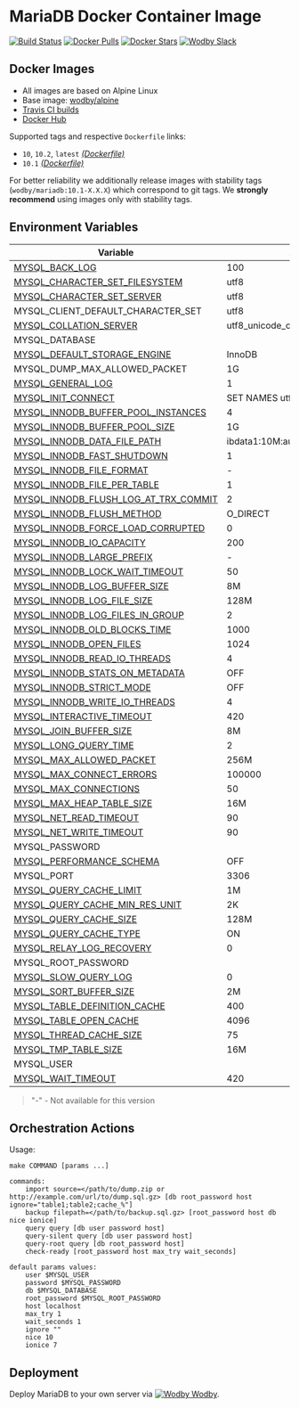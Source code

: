 # MariaDB Docker Container Image

[![Build Status](https://travis-ci.org/wodby/mariadb.svg?branch=master)](https://travis-ci.org/wodby/mariadb)
[![Docker Pulls](https://img.shields.io/docker/pulls/wodby/mariadb.svg)](https://hub.docker.com/r/wodby/mariadb)
[![Docker Stars](https://img.shields.io/docker/stars/wodby/mariadb.svg)](https://hub.docker.com/r/wodby/mariadb)
[![Wodby Slack](http://slack.wodby.com/badge.svg)](http://slack.wodby.com)

## Docker Images

* All images are based on Alpine Linux
* Base image: [wodby/alpine](https://github.com/wodby/alpine)
* [Travis CI builds](https://travis-ci.org/wodby/mariadb) 
* [Docker Hub](https://hub.docker.com/r/wodby/mariadb)

Supported tags and respective `Dockerfile` links:

* `10`, `10.2`, `latest` [_(Dockerfile)_](https://github.com/wodby/mariadb/tree/master/10/Dockerfile)
* `10.1` [_(Dockerfile)_](https://github.com/wodby/mariadb/tree/master/10/Dockerfile)

For better reliability we additionally release images with stability tags (`wodby/mariadb:10.1-X.X.X`) which correspond to git tags. We **strongly recommend** using images only with stability tags. 

## Environment Variables

[MYSQL_BACK_LOG]: https://mariadb.com/kb/en/library/server-system-variables/#back_log
[MYSQL_CHARACTER_SET_FILESYSTEM]: https://mariadb.com/kb/en/library/server-system-variables/#character_set_filesystem 
[MYSQL_CHARACTER_SET_SERVER]: https://mariadb.com/kb/en/library/server-system-variables/#character_set_server 
[MYSQL_COLLATION_SERVER]: https://mariadb.com/kb/en/library/server-system-variables/#collation_server
[MYSQL_DEFAULT_STORAGE_ENGINE]: https://mariadb.com/kb/en/library/server-system-variables/#default_storage_engine
[MYSQL_GENERAL_LOG]: https://mariadb.com/kb/en/library/server-system-variables/#general_log
[MYSQL_INIT_CONNECT]: https://mariadb.com/kb/en/library/server-system-variables/#init_connect
[MYSQL_INNODB_BUFFER_POOL_INSTANCES]: https://mariadb.com/kb/en/library/xtradbinnodb-server-system-variables/#innodb_buffer_pool_instances
[MYSQL_INNODB_BUFFER_POOL_SIZE]: https://mariadb.com/kb/en/library/xtradbinnodb-server-system-variables/#innodb_buffer_pool_size
[MYSQL_INNODB_DATA_FILE_PATH]: https://mariadb.com/kb/en/library/xtradbinnodb-server-system-variables/#innodb_data_file_path
[MYSQL_INNODB_FAST_SHUTDOWN]: https://mariadb.com/kb/en/library/xtradbinnodb-server-system-variables/#innodb_fast_shutdown
[MYSQL_INNODB_FILE_FORMAT]: https://mariadb.com/kb/en/library/xtradbinnodb-server-system-variables/#innodb_file_format
[MYSQL_INNODB_FILE_PER_TABLE]: https://mariadb.com/kb/en/library/xtradbinnodb-server-system-variables/#innodb_file_per_table
[MYSQL_INNODB_FLUSH_LOG_AT_TRX_COMMIT]: https://mariadb.com/kb/en/library/xtradbinnodb-server-system-variables/#innodb_flush_log_at_trx_commit
[MYSQL_INNODB_FLUSH_METHOD]: https://mariadb.com/kb/en/library/xtradbinnodb-server-system-variables/#innodb_flush_method
[MYSQL_INNODB_FORCE_LOAD_CORRUPTED]: https://mariadb.com/kb/en/library/xtradbinnodb-server-system-variables/#innodb_force_load_corrupted
[MYSQL_INNODB_IO_CAPACITY]: https://mariadb.com/kb/en/library/xtradbinnodb-server-system-variables/#innodb_io_capacity
[MYSQL_INNODB_LARGE_PREFIX]: https://mariadb.com/kb/en/library/xtradbinnodb-server-system-variables/#innodb_large_prefix
[MYSQL_INNODB_LOCK_WAIT_TIMEOUT]: https://mariadb.com/kb/en/library/xtradbinnodb-server-system-variables/#innodb_lock_wait_timeout
[MYSQL_INNODB_LOG_BUFFER_SIZE]: https://mariadb.com/kb/en/library/xtradbinnodb-server-system-variables/#innodb_log_buffer_size
[MYSQL_INNODB_LOG_FILE_SIZE]: https://mariadb.com/kb/en/library/xtradbinnodb-server-system-variables/#innodb_log_file_size
[MYSQL_INNODB_LOG_FILES_IN_GROUP]: https://mariadb.com/kb/en/library/xtradbinnodb-server-system-variables/#innodb_log_files_in_group
[MYSQL_INNODB_OLD_BLOCKS_TIME]: https://mariadb.com/kb/en/library/xtradbinnodb-server-system-variables/#innodb_old_blocks_time
[MYSQL_INNODB_OPEN_FILES]: https://mariadb.com/kb/en/library/xtradbinnodb-server-system-variables/#innodb_open_files
[MYSQL_INNODB_READ_IO_THREADS]: https://mariadb.com/kb/en/library/xtradbinnodb-server-system-variables/#innodb_read_io_threads
[MYSQL_INNODB_STATS_ON_METADATA]: https://mariadb.com/kb/en/library/xtradbinnodb-server-system-variables/#innodb_stats_on_metadata
[MYSQL_INNODB_STRICT_MODE]: https://mariadb.com/kb/en/library/xtradbinnodb-server-system-variables/#innodb_strict_mode
[MYSQL_INNODB_WRITE_IO_THREADS]: https://mariadb.com/kb/en/library/xtradbinnodb-server-system-variables/#innodb_write_io_threads
[MYSQL_INTERACTIVE_TIMEOUT]: https://mariadb.com/kb/en/library/server-system-variables/#interactive_timeout
[MYSQL_JOIN_BUFFER_SIZE]: https://mariadb.com/kb/en/library/server-system-variables/#join_buffer_size
[MYSQL_LONG_QUERY_TIME]: https://mariadb.com/kb/en/library/server-system-variables/#long_query_time
[MYSQL_MAX_ALLOWED_PACKET]: https://mariadb.com/kb/en/library/server-system-variables/#max_allowed_packet
[MYSQL_MAX_CONNECT_ERRORS]: https://mariadb.com/kb/en/library/server-system-variables/#max_connect_errors
[MYSQL_MAX_CONNECTIONS]: https://mariadb.com/kb/en/library/server-system-variables/#max_connections
[MYSQL_MAX_HEAP_TABLE_SIZE]: https://mariadb.com/kb/en/library/server-system-variables/#max_heap_table_size
[MYSQL_NET_READ_TIMEOUT]: https://mariadb.com/kb/en/library/server-system-variables/#net_read_timeout
[MYSQL_NET_WRITE_TIMEOUT]: https://mariadb.com/kb/en/library/server-system-variables/#net_write_timeout
[MYSQL_PERFORMANCE_SCHEMA]: https://mariadb.com/kb/en/library/performance-schema-system-variables/#performance_schema
[MYSQL_QUERY_CACHE_LIMIT]: https://mariadb.com/kb/en/library/server-system-variables/#query_cache_limit
[MYSQL_QUERY_CACHE_MIN_RES_UNIT]: https://mariadb.com/kb/en/library/server-system-variables/#query_cache_min_res_unit
[MYSQL_QUERY_CACHE_SIZE]: https://mariadb.com/kb/en/library/server-system-variables/#query_cache_size
[MYSQL_QUERY_CACHE_TYPE]: https://mariadb.com/kb/en/library/server-system-variables/#query_cache_type
[MYSQL_RELAY_LOG_RECOVERY]: https://mariadb.com/kb/en/library/replication-and-binary-log-server-system-variables/#relay_log_recovery
[MYSQL_SLOW_QUERY_LOG]: https://mariadb.com/kb/en/library/server-system-variables/#slow_query_log
[MYSQL_SORT_BUFFER_SIZE]: https://mariadb.com/kb/en/library/server-system-variables/#sort_buffer_size
[MYSQL_TABLE_DEFINITION_CACHE]: https://mariadb.com/kb/en/library/server-system-variables/#table_definition_cache
[MYSQL_TABLE_OPEN_CACHE]: https://mariadb.com/kb/en/library/server-system-variables/#table_open_cache
[MYSQL_THREAD_CACHE_SIZE]: https://mariadb.com/kb/en/library/server-system-variables/#thread_cache_size
[MYSQL_TMP_TABLE_SIZE]: https://mariadb.com/kb/en/library/server-system-variables/#tmp_table_size
[MYSQL_WAIT_TIMEOUT]: https://mariadb.com/kb/en/library/server-system-variables/#wait_timeout

| Variable                               | 10.2                           | 10.1                           |
| -------------------------------------- | ------------------------------ | ------------------------------ |
| [MYSQL_BACK_LOG]                       | 100                            | 100                            |
| [MYSQL_CHARACTER_SET_FILESYSTEM]       | utf8                           | utf8                           |
| [MYSQL_CHARACTER_SET_SERVER]           | utf8                           | utf8                           |
| MYSQL_CLIENT_DEFAULT_CHARACTER_SET     | utf8                           | utf8                           |
| [MYSQL_COLLATION_SERVER]               | utf8_unicode_ci                | utf8_unicode_ci                |
| MYSQL_DATABASE                         |                                |                                |
| [MYSQL_DEFAULT_STORAGE_ENGINE]         | InnoDB                         | InnoDB                         |
| MYSQL_DUMP_MAX_ALLOWED_PACKET          | 1G                             | 1G                             |
| [MYSQL_GENERAL_LOG]                    | 1                              | 1                              |
| [MYSQL_INIT_CONNECT]                   | SET NAMES utf8                 | SET NAMES utf8                 |
| [MYSQL_INNODB_BUFFER_POOL_INSTANCES]   | 4                              | 4                              |
| [MYSQL_INNODB_BUFFER_POOL_SIZE]        | 1G                             | 1G                             |
| [MYSQL_INNODB_DATA_FILE_PATH]          | ibdata1:10M:autoextend:max:10G | ibdata1:10M:autoextend:max:10G |
| [MYSQL_INNODB_FAST_SHUTDOWN]           | 1                              | 1                              |
| [MYSQL_INNODB_FILE_FORMAT]             | -                              | barracuda                      |
| [MYSQL_INNODB_FILE_PER_TABLE]          | 1                              | 1                              |
| [MYSQL_INNODB_FLUSH_LOG_AT_TRX_COMMIT] | 2                              | 2                              |
| [MYSQL_INNODB_FLUSH_METHOD]            | O_DIRECT                       | O_DIRECT                       |
| [MYSQL_INNODB_FORCE_LOAD_CORRUPTED]    | 0                              | 0                              |
| [MYSQL_INNODB_IO_CAPACITY]             | 200                            | 200                            |
| [MYSQL_INNODB_LARGE_PREFIX]            | -                              | true                           |
| [MYSQL_INNODB_LOCK_WAIT_TIMEOUT]       | 50                             | 50                             |
| [MYSQL_INNODB_LOG_BUFFER_SIZE]         | 8M                             | 8M                             |
| [MYSQL_INNODB_LOG_FILE_SIZE]           | 128M                           | 128M                           |
| [MYSQL_INNODB_LOG_FILES_IN_GROUP]      | 2                              | 2                              |
| [MYSQL_INNODB_OLD_BLOCKS_TIME]         | 1000                           | 1000                           |
| [MYSQL_INNODB_OPEN_FILES]              | 1024                           | 1024                           |
| [MYSQL_INNODB_READ_IO_THREADS]         | 4                              | 4                              |
| [MYSQL_INNODB_STATS_ON_METADATA]       | OFF                            | OFF                            |
| [MYSQL_INNODB_STRICT_MODE]             | OFF                            | OFF                            |
| [MYSQL_INNODB_WRITE_IO_THREADS]        | 4                              | 4                              |
| [MYSQL_INTERACTIVE_TIMEOUT]            | 420                            | 420                            |
| [MYSQL_JOIN_BUFFER_SIZE]               | 8M                             | 8M                             |
| [MYSQL_LONG_QUERY_TIME]                | 2                              | 2                              |
| [MYSQL_MAX_ALLOWED_PACKET]             | 256M                           | 256M                           |
| [MYSQL_MAX_CONNECT_ERRORS]             | 100000                         | 100000                         |
| [MYSQL_MAX_CONNECTIONS]                | 50                             | 50                             |
| [MYSQL_MAX_HEAP_TABLE_SIZE]            | 16M                            | 16M                            |
| [MYSQL_NET_READ_TIMEOUT]               | 90                             | 90                             |
| [MYSQL_NET_WRITE_TIMEOUT]              | 90                             | 90                             |
| MYSQL_PASSWORD                         |                                |                                |
| [MYSQL_PERFORMANCE_SCHEMA]             | OFF                            | OFF                            |
| MYSQL_PORT                             | 3306                           | 3306                           |
| [MYSQL_QUERY_CACHE_LIMIT]              | 1M                             | 1M                             |
| [MYSQL_QUERY_CACHE_MIN_RES_UNIT]       | 2K                             | 2K                             |
| [MYSQL_QUERY_CACHE_SIZE]               | 128M                           | 128M                           |
| [MYSQL_QUERY_CACHE_TYPE]               | ON                             | ON                             |
| [MYSQL_RELAY_LOG_RECOVERY]             | 0                              | 0                              |
| MYSQL_ROOT_PASSWORD                    |                                |                                |
| [MYSQL_SLOW_QUERY_LOG]                 | 0                              | 0                              |
| [MYSQL_SORT_BUFFER_SIZE]               | 2M                             | 2M                             |
| [MYSQL_TABLE_DEFINITION_CACHE]         | 400                            | 400                            |
| [MYSQL_TABLE_OPEN_CACHE]               | 4096                           | 4096                           |
| [MYSQL_THREAD_CACHE_SIZE]              | 75                             | 75                             |
| [MYSQL_TMP_TABLE_SIZE]                 | 16M                            | 16M                            |
| MYSQL_USER                             |                                |                                |
| [MYSQL_WAIT_TIMEOUT]                   | 420                            | 420                            |

> "-" - Not available for this version

## Orchestration Actions

Usage:
```
make COMMAND [params ...]
 
commands:
    import source=</path/to/dump.zip or http://example.com/url/to/dump.sql.gz> [db root_password host ignore="table1;table2;cache_%"] 
    backup filepath=</path/to/backup.sql.gz> [root_password host db nice ionice] 
    query query [db user password host] 
    query-silent query [db user password host] 
    query-root query [db root_password host]
    check-ready [root_password host max_try wait_seconds]  
    
default params values:
    user $MYSQL_USER
    password $MYSQL_PASSWORD
    db $MYSQL_DATABASE
    root_password $MYSQL_ROOT_PASSWORD
    host localhost
    max_try 1
    wait_seconds 1
    ignore ""
    nice 10
    ionice 7
```

## Deployment

Deploy MariaDB to your own server via [![Wodby](https://www.google.com/s2/favicons?domain=wodby.com) Wodby](https://cloud.wodby.com/stackhub/3aa42a7c-db8b-40e9-aa3c-06218724fae6/overview).
